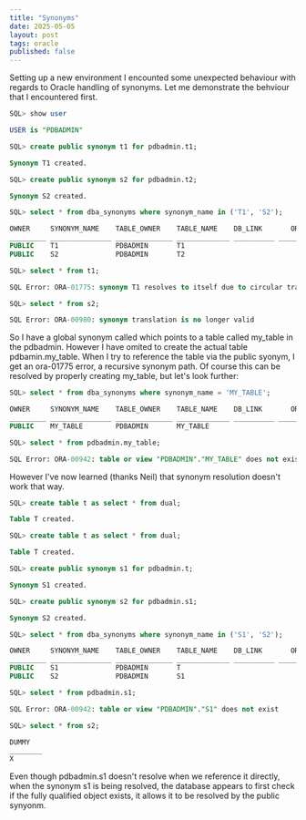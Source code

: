 ```yaml
---
title: "Synonyms"
date: 2025-05-05
layout: post
tags: oracle
published: false
---
```


Setting up a new environment I encounted some unexpected behaviour with regards to Oracle handling of synonyms.  Let me demonstrate the behviour that I encountered first.

```sql
SQL> show user

USER is "PDBADMIN"

SQL> create public synonym t1 for pdbadmin.t1;

Synonym T1 created.

SQL> create public synonym s2 for pdbadmin.t2;

Synonym S2 created.

SQL> select * from dba_synonyms where synonym_name in ('T1', 'S2');

OWNER     SYNONYM_NAME    TABLE_OWNER    TABLE_NAME    DB_LINK       ORIGIN_CON_ID 
_________ _______________ ______________ _____________ __________ ________________ 
PUBLIC    T1              PDBADMIN       T1                                      3 
PUBLIC    S2              PDBADMIN       T2                                      3 

SQL> select * from t1;

SQL Error: ORA-01775: synonym T1 resolves to itself due to circular translation

SQL> select * from s2;

SQL Error: ORA-00980: synonym translation is no longer valid
```

So I have a global synonym called which points to a table called my_table in the pdbadmin. However I have omited to create the actual table pdbamin.my_table.
When I try to reference the table via the public syonym, I get an ora-01775 error, a recursive synonym path.
Of course this can be resolved by properly creating my_table, but let's look further:

```sql
SQL> select * from dba_synonyms where synonym_name = 'MY_TABLE';

OWNER     SYNONYM_NAME    TABLE_OWNER    TABLE_NAME    DB_LINK       ORIGIN_CON_ID 
_________ _______________ ______________ _____________ __________ ________________ 
PUBLIC    MY_TABLE        PDBADMIN       MY_TABLE                                3 

SQL> select * from pdbadmin.my_table;

SQL Error: ORA-00942: table or view "PDBADMIN"."MY_TABLE" does not exist
```

However I've now learned (thanks Neil) that synonym resolution doesn't work that way.

```sql
SQL> create table t as select * from dual;

Table T created.

SQL> create table t as select * from dual;

Table T created.

SQL> create public synonym s1 for pdbadmin.t;

Synonym S1 created.

SQL> create public synonym s2 for pdbadmin.s1;

Synonym S2 created.

SQL> select * from dba_synonyms where synonym_name in ('S1', 'S2');

OWNER     SYNONYM_NAME    TABLE_OWNER    TABLE_NAME    DB_LINK       ORIGIN_CON_ID 
_________ _______________ ______________ _____________ __________ ________________ 
PUBLIC    S1              PDBADMIN       T                                       3 
PUBLIC    S2              PDBADMIN       S1                                      3 

SQL> select * from pdbadmin.s1;

SQL Error: ORA-00942: table or view "PDBADMIN"."S1" does not exist

SQL> select * from s2;

DUMMY    
________ 
X        
```

Even though pdbadmin.s1 doesn't resolve when we reference it directly, when the synonym s1 is being resolved, the database appears to first check if the fully qualified object exists, it allows it to be resolved by the public synyonm.

